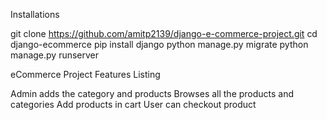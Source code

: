 Installations

git clone https://github.com/amitp2139/django-e-commerce-project.git
cd django-ecommerce
pip install django
python manage.py migrate
python manage.py runserver

eCommerce Project Features Listing

Admin adds the category and products
Browses all the products and categories
Add products in cart
User can checkout product

